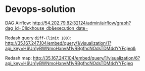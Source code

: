 # Devops-solution

DAG Airflow: http://54.202.79.82:32124/admin/airflow/graph?dag_id=Clickhouse_db&execution_date= 

Redash query ```diff-(limit 100)```: http://35.167.247.104/embed/query/1/visualization/1?api_key=H6Un1yBWNmoHxnvM1vRBgfhcNOdsTDM4dYYFcjeq&

Redash map: http://35.167.247.104/embed/query/1/visualization/6?api_key=H6Un1yBWNmoHxnvM1vRBgfhcNOdsTDM4dYYFcjeq

